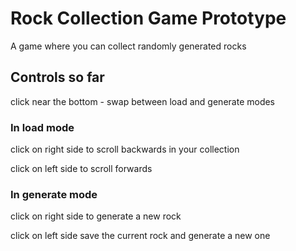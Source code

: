 # Rock Collection Game Prototype

A game where you can collect randomly generated rocks

## Controls so far

click near the bottom - swap between load and generate modes

### In load mode

click on right side to scroll backwards in your collection

click on left side to scroll forwards

### In generate mode

click on right side to generate a new rock

click on left side save the current rock and generate a new one

